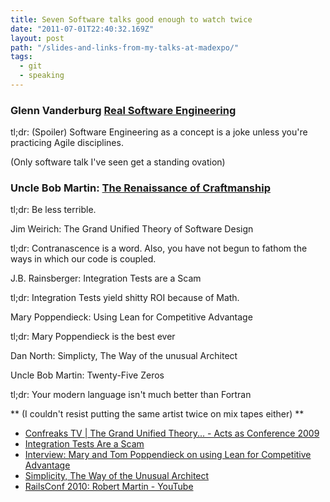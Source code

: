 ```yaml
---
title: Seven Software talks good enough to watch twice
date: "2011-07-01T22:40:32.169Z"
layout: post
path: "/slides-and-links-from-my-talks-at-madexpo/"
tags:
  - git
  - speaking
---
```


### Glenn Vanderburg [Real Software Engineering](https://www.youtube.com/watch?v=NP9AIUT9nos)

tl;dr: (Spoiler) Software Engineering as a concept is a joke unless you're practicing Agile disciplines.

(Only software talk I've seen get a standing ovation)

### Uncle Bob Martin: [The Renaissance of Craftmanship](http://archive.oredev.org/topmenu/video/keynotebobmartin.4.5a2d30d411ee6ffd28880002007.html)

tl;dr: Be less terrible.

Jim Weirich: The Grand Unified Theory of Software Design

tl;dr: Contranascence is a word. Also, you have not begun to fathom the ways in which our code is coupled.

J.B. Rainsberger: Integration Tests are a Scam

tl;dr: Integration Tests yield shitty ROI because of Math.

Mary Poppendieck: Using Lean for Competitive Advantage

tl;dr: Mary Poppendieck is the best ever

Dan North: Simplicty, The Way of the unusual Architect

Uncle Bob Martin: Twenty-Five Zeros

tl;dr: Your modern language isn't much better than Fortran

** (I couldn't resist putting the same artist twice on mix tapes either) **


* [Confreaks TV | The Grand Unified Theory... - Acts as Conference 2009](http://confreaks.tv/videos/aac2009-the-grand-unified-theory)
* [Integration Tests Are a Scam](https://www.infoq.com/presentations/integration-tests-scam)
* [Interview: Mary and Tom Poppendieck on using Lean for Competitive Advantage](https://www.infoq.com/interviews/poppendieck-lean-2007)
* [Simplicity, The Way of the Unusual Architect](https://www.infoq.com/presentations/Simplicity-Architect)
* [RailsConf 2010: Robert Martin - YouTube](https://www.youtube.com/watch?v=mslMLp5bQD0)
